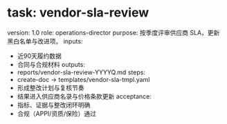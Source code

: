 # task: vendor-sla-review

version: 1.0
role: operations-director
purpose: 按季度评审供应商 SLA，更新黑白名单与改进项。
inputs:

- 近90天履约数据
- 合同与合规材料
  outputs:
- reports/vendor-sla-review-YYYYQ.md
  steps:
- create-doc → templates/vendor-sla-tmpl.yaml
- 形成整改计划与复核节奏
- 结果进入供应商名录与价格条款更新
  acceptance:
- 指标、证据与整改闭环明确
- 合规（APPI/资质/保险）通过
